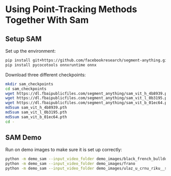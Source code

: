 # Using Point-Tracking Methods Together With Sam

## Setup SAM

Set up the environment:

```bash
pip install git+https://github.com/facebookresearch/segment-anything.git
pip install pycocotools onnxruntime onnx
```

Download three different checkpoints:

```bash
mkdir sam_checkpoints
cd sam_checkpoints
wget https://dl.fbaipublicfiles.com/segment_anything/sam_vit_h_4b8939.pth
wget https://dl.fbaipublicfiles.com/segment_anything/sam_vit_l_0b3195.pth
wget https://dl.fbaipublicfiles.com/segment_anything/sam_vit_b_01ec64.pth
md5sum sam_vit_h_4b8939.pth
md5sum sam_vit_l_0b3195.pth
md5sum sam_vit_b_01ec64.pth
cd -
```

## SAM Demo

Run on demo images to make sure it is set up correctly:

```bash
python -m demo_sam --input_video_folder demo_images/black_french_bulldog
python -m demo_sam --input_video_folder demo_images/frano
python -m demo_sam --input_video_folder demo_images/ulaz_u_crnu_riku__selected
```

